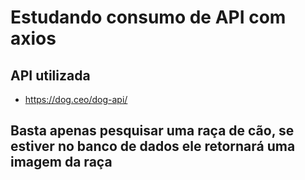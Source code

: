 # Estudando consumo de  API com axios

## API utilizada 

 - https://dog.ceo/dog-api/

## Basta apenas pesquisar uma raça de cão, se estiver no banco de dados ele retornará uma imagem da raça